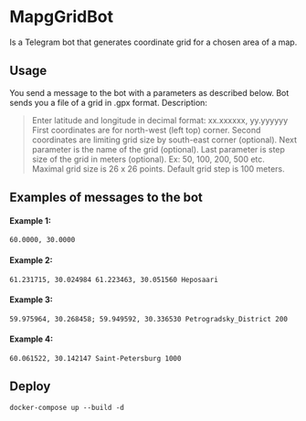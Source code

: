 # MapgGridBot
Is a Telegram bot that generates coordinate grid for a chosen area of a map.
## Usage
You send a message to the bot with a parameters as described below. Bot sends you a file of a grid in .gpx format.
Description:

> Enter latitude and longitude in decimal format: xx.xxxxxx, yy.yyyyyy
> First coordinates are for north-west (left top) corner.
> Second coordinates are limiting grid size by south-east corner (optional).
> Next parameter is the name of the grid (optional).
> Last parameter is step size of the grid in meters (optional). Ex: 50, 100, 200, 500 etc.
> Maximal grid size is 26 x 26 points.
> Default grid step is 100 meters.

## Examples of messages to the bot
#### Example 1:
```
60.0000, 30.0000
```
#### Example 2: 
```
61.231715, 30.024984 61.223463, 30.051560 Heposaari
```
#### Example 3: 
```
59.975964, 30.268458; 59.949592, 30.336530 Petrogradsky_District 200
```
#### Example 4: 
```
60.061522, 30.142147 Saint-Petersburg 1000
```
## Deploy
```
docker-compose up --build -d
```
